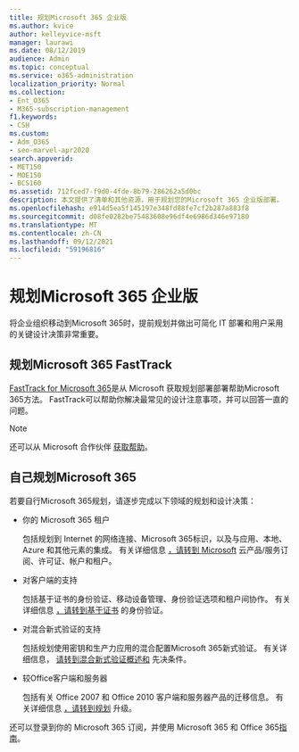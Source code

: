 ```yaml
---
title: 规划Microsoft 365 企业版
ms.author: kvice
author: kelleyvice-msft
manager: laurawi
ms.date: 08/12/2019
audience: Admin
ms.topic: conceptual
ms.service: o365-administration
localization_priority: Normal
ms.collection:
- Ent_O365
- M365-subscription-management
f1.keywords:
- CSH
ms.custom:
- Adm_O365
- seo-marvel-apr2020
search.appverid:
- MET150
- MOE150
- BCS160
ms.assetid: 712fced7-f9d0-4fde-8b79-286262a5d0bc
description: 本文提供了清单和其他资源，用于规划您的Microsoft 365 企业版部署。
ms.openlocfilehash: e914d5ea5f145197e348fd88fe7cf2b287a883f8
ms.sourcegitcommit: d08fe0282be75483608e96df4e6986d346e97180
ms.translationtype: MT
ms.contentlocale: zh-CN
ms.lasthandoff: 09/12/2021
ms.locfileid: "59196816"
---
```

# <a name="plan-for-microsoft-365-enterprise"></a>规划Microsoft 365 企业版

将企业组织移动到Microsoft 365时，提前规划并做出可简化 IT 部署和用户采用的关键设计决策非常重要。 

## <a name="planning-with-microsoft-365-fasttrack"></a>规划Microsoft 365 FastTrack

[FastTrack for Microsoft 365](https://www.microsoft.com/fasttrack/microsoft-365)是从 Microsoft 获取规划部署部署帮助Microsoft 365方法。 FastTrack可以帮助你解决最常见的设计注意事项，并可以回答一直的问题。 

>[!Note]
>还可以从 Microsoft 合作伙伴 [获取帮助](https://www.microsoft.com/solution-providers/home)。
>

## <a name="do-it-yourself-planning-for-microsoft-365"></a>自己规划Microsoft 365

若要自行Microsoft 365规划，请逐步完成以下领域的规划和设计决策：

- 你的 Microsoft 365 租户

  包括规划到 Internet 的网络连接、Microsoft 365标识，以及与应用、本地、Azure 和其他元素的集成。 有关详细信息 [，请转到 Microsoft](subscriptions-licenses-accounts-and-tenants-for-microsoft-cloud-offerings.md) 云产品/服务订阅、许可证、帐户和租户。

- 对客户端的支持

  包括基于证书的身份验证、移动设备管理、身份验证选项和租户间协作。 有关详细信息 [，请转到基于证书](microsoft-365-client-support-certificate-based-authentication.md) 的身份验证。

- 对混合新式验证的支持

  包括规划使用密钥和生产力应用的混合配置Microsoft 365新式验证。 有关详细信息， [请转到混合新式验证概述和](hybrid-modern-auth-overview.md) 先决条件。

- 较Office客户端和服务器

  包括有关 Office 2007 和 Office 2010 客户端和服务器产品的迁移信息。 有关详细信息 [，请转到规划](plan-upgrade-previous-versions-office.md) 升级。

还可以登录到你的 Microsoft 365 订阅，并使用 Microsoft 365 和 Office 365[指南](setup-guides-for-microsoft-365.md)。
